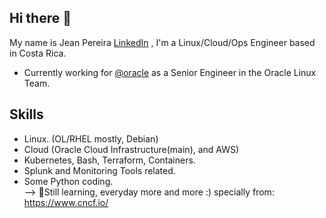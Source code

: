 ## Hi there 👋

My name is Jean Pereira [LinkedIn](https://www.linkedin.com/in/jean-pereira-1018aa161/) , I'm a Linux/Cloud/Ops Engineer based in Costa Rica.
- Currently working for [@oracle](https://github.com/oracle) as a Senior Engineer in the Oracle Linux Team.

## Skills
- Linux. (OL/RHEL mostly, Debian)
- Cloud (Oracle Cloud Infrastructure(main), and AWS)
- Kubernetes, Bash, Terraform, Containers.
- Splunk and Monitoring Tools related.
- Some Python coding.  
--> 🌱Still learning, everyday more and more :) specially from: https://www.cncf.io/
